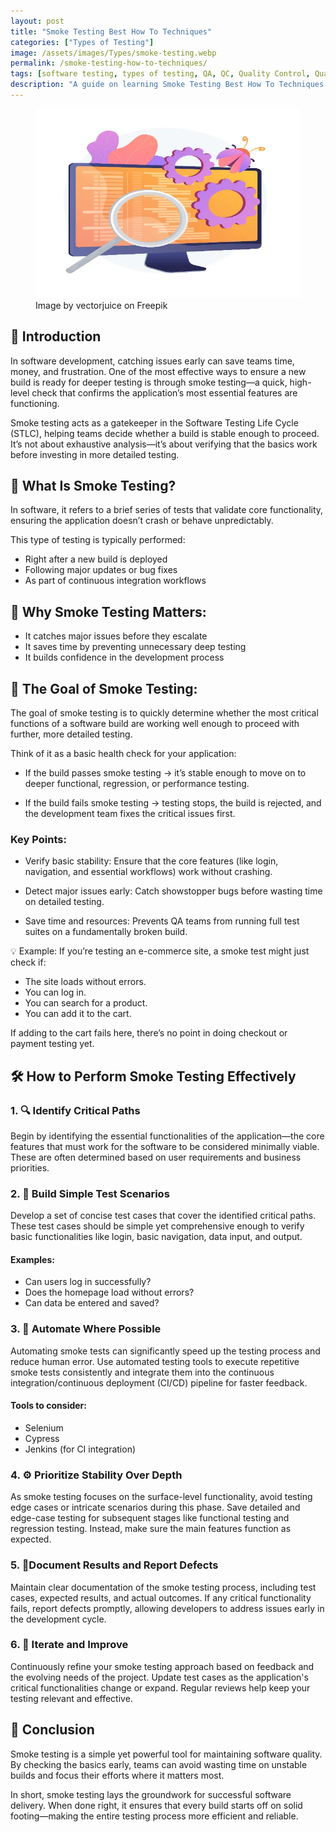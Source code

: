 ```yaml
---
layout: post
title: "Smoke Testing Best How To Techniques"
categories: ["Types of Testing"]
image: /assets/images/Types/smoke-testing.webp
permalink: /smoke-testing-how-to-techniques/
tags: [software testing, types of testing, QA, QC, Quality Control, Quality Assurance, smoke testing]
description: "A guide on learning Smoke Testing Best How To Techniques."
---
```


<figure>
  <img src="/assets/images/Types/smoke-testing.webp" alt="smoke testing techniques" />
  <figcaption>Image by vectorjuice on Freepik</figcaption>
</figure>

<style>
@media (max-width: 767px) {
  img {
    width: 390px;
    height: 290px;
    
  }
}
  
@media (min-width: 1000px) {
  img {
    width: 700px;
    height: 500px;
  }
}
</style>

## 🧭 Introduction

In software development, catching issues early can save teams time, money, and frustration. One of the most effective ways to ensure a new build is ready for deeper testing is through smoke testing—a quick, high-level check that confirms the application’s most essential features are functioning.

Smoke testing acts as a gatekeeper in the Software Testing Life Cycle (STLC), helping teams decide whether a build is stable enough to proceed. It’s not about exhaustive analysis—it’s about verifying that the basics work before investing in more detailed testing.

## 🎯 What Is Smoke Testing?
In software, it refers to a brief series of tests that validate core functionality, ensuring the application doesn’t crash or behave unpredictably.

This type of testing is typically performed:
- Right after a new build is deployed
- Following major updates or bug fixes
- As part of continuous integration workflows

## 🧩 Why Smoke Testing Matters:

- It catches major issues before they escalate
- It saves time by preventing unnecessary deep testing
- It builds confidence in the development process

## 🔧 The Goal of Smoke Testing: 
The goal of smoke testing is to quickly determine whether the most critical functions of a software build are working well enough to proceed with further, more detailed testing.

Think of it as a basic health check for your application:

- If the build passes smoke testing → it’s stable enough to move on to deeper functional, regression, or performance testing.

- If the build fails smoke testing → testing stops, the build is rejected, and the development team fixes the critical issues first.

### Key Points:

- Verify basic stability:
Ensure that the core features (like login, navigation, and essential workflows) work without crashing.

- Detect major issues early:
Catch showstopper bugs before wasting time on detailed testing.

- Save time and resources:
Prevents QA teams from running full test suites on a fundamentally broken build.

💡 Example:
If you’re testing an e-commerce site, a smoke test might just check if:
- The site loads without errors.
- You can log in.
- You can search for a product.
- You can add it to the cart.

If adding to the cart fails here, there’s no point in doing checkout or payment testing yet.

## 🛠️ How to Perform Smoke Testing Effectively

### 1. 🔍 Identify Critical Paths
Begin by identifying the essential functionalities of the application—the core features that must work for the software to be considered minimally viable. These are often determined based on user requirements and business priorities.

### 2. 🧪 Build Simple Test Scenarios 
Develop a set of concise test cases that cover the identified critical paths. These test cases should be simple yet comprehensive enough to verify basic functionalities like login, basic navigation, data input, and output.

#### Examples:
- Can users log in successfully?
- Does the homepage load without errors?
- Can data be entered and saved?

### 3. 🚀 Automate Where Possible
Automating smoke tests can significantly speed up the testing process and reduce human error. Use automated testing tools to execute repetitive smoke tests consistently and integrate them into the continuous integration/continuous deployment (CI/CD) pipeline for faster feedback.

#### Tools to consider:
- Selenium
- Cypress
- Jenkins (for CI integration)

### 4. ⚙️ Prioritize Stability Over Depth
As smoke testing focuses on the surface-level functionality, avoid testing edge cases or intricate scenarios during this phase. Save detailed and edge-case testing for subsequent stages like functional testing and regression testing. Instead, make sure the main features function as expected.

### 5. 📝Document Results and Report Defects
Maintain clear documentation of the smoke testing process, including test cases, expected results, and actual outcomes. If any critical functionality fails, report defects promptly, allowing developers to address issues early in the development cycle.

### 6. 🔄 Iterate and Improve
Continuously refine your smoke testing approach based on feedback and the evolving needs of the project. Update test cases as the application's critical functionalities change or expand. Regular reviews help keep your testing relevant and effective.

## 🧠 Conclusion
Smoke testing is a simple yet powerful tool for maintaining software quality. By checking the basics early, teams can avoid wasting time on unstable builds and focus their efforts where it matters most.

In short, smoke testing lays the groundwork for successful software delivery. When done right, it ensures that every build starts off on solid footing—making the entire testing process more efficient and reliable. 

